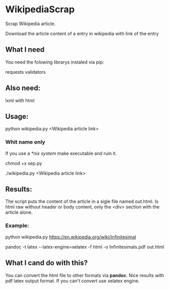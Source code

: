 # WikipediaScrap

Scrap Wikipedia article.

Download the article content of a entry in wikipedia with link of the entry

## What I need

You need the folowing librarys instaled via pip:

requests
validators

## Also need:

lxml with html

## Usage:

python wikipedia.py \<Wikipedia article link\>

### Whit name only

If you use a *\*nix system* make executable and ruin it.

chmod +x sep.py

./wikipedia.py \<Wikipedia article link\>

## Results:

The script puts the content of the article in a sigle file named out.html. Is html raw without header or body content, only the \<div\> section with the article alone.

### Example:

python wikipedia.py https://en.wikipedia.org/wiki/Infinitesimal

pandoc -t latex --latex-engine=xelatex -f html -o Infinitesimals.pdf out.html

## What I cand do with this?

You can convert the html file to other formats vìa <b>pandoc</b>. Nice results with pdf latex output format. If you can't convert use xelatex engine.

